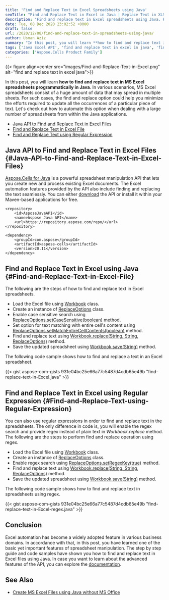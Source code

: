 ```yaml
---
title: 'Find and Replace Text in Excel Spreadsheets using Java'
seoTitle: "Find and Replace Text in Excel in Java | Replace Text in XLSX with Regex"
description: "Find and replace text in Excel spreadsheets using Java. Replace text with plain text or regular expression in Excel workbooks from within Java applications."
date: Tue, 08 Dec 2020 23:02:52 +0000
draft: false
url: /2020/12/08/find-and-replace-text-in-spreadsheets-using-java/
author: Usman Aziz
summary: "In this post, you will learn **how to find and replace text in MS Excel spreadsheets programmatically in Java**. In various scenarios, MS Excel spreadsheets consist of a huge amount of data that may spread in multiple sheets. For such cases, the find and replace option could help you minimize the efforts required to update all the occurrences of a particular piece of text. Let's check out how to automate this option when dealing with a large number of spreadsheets from within the Java applications."
tags: ['Java Excel API', 'find and replace text in excel in java', 'find and replace text in excel with regex']
categories: ['Aspose.Cells Product Family']
---
```




{{< figure align=center src="images/Find-and-Replace-Text-in-Excel.png" alt="find and replace text in excel java">}}


In this post, you will learn **how to find and replace text in MS Excel spreadsheets programmatically in Java**. In various scenarios, MS Excel spreadsheets consist of a huge amount of data that may spread in multiple sheets. For such cases, the find and replace option could help you minimize the efforts required to update all the occurrences of a particular piece of text. Let's check out how to automate this option when dealing with a large number of spreadsheets from within the Java applications.

*   [Java API to Find and Replace Text in Excel Files][1]
*   [Find and Replace Text in Excel File][2]
*   [Find and Replace Text using Regular Expression][3]

## Java API to Find and Replace Text in Excel Files {#Java-API-to-Find-and-Replace-Text-in-Excel-Files}

[Aspose.Cells for Java][4] is a powerful spreadsheet manipulation API that lets you create new and process existing Excel documents. The Excel automation features provided by the API also include finding and replacing the text seamlessly. You can either [download][5] the API or install it within your Maven-based applications for free.

```
<repository>
    <id>AsposeJavaAPI</id>
    <name>Aspose Java API</name>
    <url>https://repository.aspose.com/repo/</url>
</repository>
```
```
<dependency>
    <groupId>com.aspose</groupId>
    <artifactId>aspose-cells</artifactId>
    <version>20.11</version>
</dependency>
```

## Find and Replace Text in Excel using Java {#Find-and-Replace-Text-in-Excel-File}

The following are the steps of how to find and replace text in Excel spreadsheets.

*   Load the Excel file using [Workbook][6] class.
*   Create an instance of [ReplaceOptions][7] class.
*   Enable case sensitive search using [ReplaceOptions.setCaseSensitive(boolean)][8] method.
*   Set option for text matching with entire cell's content using [ReplaceOptions.setMatchEntireCellContents(boolean)][9] method.
*   Find and replace text using [Workbook.replace(String, String, ReplaceOptions)][10] method.
*   Save the updated spreadsheet using [Workbook.save(String)][11] method.

The following code sample shows how to find and replace a text in an Excel spreadsheet.

{{< gist aspose-com-gists 931e04bc25e66a77c5487d4cdb65e49b "find-replace-text-in-Excel.java" >}}

## Find and Replace Text in Excel using Regular Expression {#Find-and-Replace-Text-using-Regular-Expression}

You can also use regular expressions in order to find and replace text in the spreadsheets. The only difference in code is, you will enable the regex search and provide regex instead of plain text in _Workbook.replace_ method. The following are the steps to perform find and replace operation using regex.

*   Load the Excel file using [Workbook][12] class.
*   Create an instance of [ReplaceOptions][13] class.
*   Enable regex search using [ReplaceOptions.setRegexKey(true)][14] method.
*   Find and replace text using [Workbook.replace(String, String, ReplaceOptions)][15] method.
*   Save the updated spreadsheet using [Workbook.save(String)][16] method.

The following code sample shows how to find and replace text in spreadsheets using regex.

{{< gist aspose-com-gists 931e04bc25e66a77c5487d4cdb65e49b "find-replace-text-in-Excel-regex.java" >}}

## Conclusion

Excel automation has become a widely adopted feature in various business domains. In accordance with that, in this post, you have learned one of the basic yet important features of spreadsheet manipulation. The step by step guide and code samples have shown you how to find and replace text in Excel files using Java. In case you want to learn about the advanced features of the API, you can explore the [documentation][17].

## See Also

*   [Create MS Excel Files using Java without MS Office][18]




[1]: #Java-API-to-Find-and-Replace-Text-in-Excel-Files
[2]: #Find-and-Replace-Text-in-Excel-File
[3]: #Find-and-Replace-Text-using-Regular-Expression
[4]: https://products.aspose.com/cells/java
[5]: https://downloads.aspose.com/cells/java
[6]: https://apireference.aspose.com/cells/java/com.aspose.cells/workbook
[7]: https://apireference.aspose.com/cells/java/com.aspose.cells/ReplaceOptions
[8]: https://apireference.aspose.com/cells/java/com.aspose.cells/replaceoptions#IsCaseSensitive
[9]: https://apireference.aspose.com/cells/java/com.aspose.cells/replaceoptions#MatchEntireCellContents
[10]: https://apireference.aspose.com/cells/java/com.aspose.cells/workbook#replace(java.lang.String,%20java.lang.String,%20com.aspose.cells.ReplaceOptions)
[11]: https://apireference.aspose.com/cells/java/com.aspose.cells/workbook#save(java.lang.String)
[12]: https://apireference.aspose.com/cells/java/com.aspose.cells/workbook
[13]: https://apireference.aspose.com/cells/java/com.aspose.cells/ReplaceOptions
[14]: https://apireference.aspose.com/cells/java/com.aspose.cells/replaceoptions#RegexKey
[15]: https://apireference.aspose.com/cells/java/com.aspose.cells/workbook#replace(java.lang.String,%20java.lang.String,%20com.aspose.cells.ReplaceOptions)
[16]: https://apireference.aspose.com/cells/java/com.aspose.cells/workbook#save(java.lang.String)
[17]: https://docs.aspose.com/cells/java/getting-started/
[18]: https://blog.aspose.com/2020/10/13/create-excel-xlsx-xls-using-java-without-ms-office/





